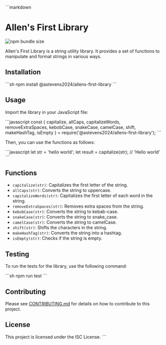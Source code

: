 \`\`\`markdown
# Allen's First Library

![npm bundle size](https://img.shields.io/bundlephobia/min/%40astevens2024%2Fallens-first-library)

Allen's First Library is a string utility library. It provides a set of functions to manipulate and format strings in various ways.

## Installation

\`\`\`sh
npm install @astevens2024/allens-first-library
\`\`\`

## Usage

Import the library in your JavaScript file:

\`\`\`javascript
const { capitalize, allCaps, capitalizeWords, removeExtraSpaces, kebobCase, snakeCase, camelCase, shift, makeHashTag, isEmpty } = require('@astevens2024/allens-first-library');
\`\`\`

Then, you can use the functions as follows:

\`\`\`javascript
let str = 'hello world';
let result = capitalize(str); // 'Hello world'
\`\`\`

## Functions

- `capitalize(str)`: Capitalizes the first letter of the string.
- `allCaps(str)`: Converts the string to uppercase.
- `capitalizeWords(str)`: Capitalizes the first letter of each word in the string.
- `removeExtraSpaces(str)`: Removes extra spaces from the string.
- `kebobCase(str)`: Converts the string to kebab-case.
- `snakeCase(str)`: Converts the string to snake_case.
- `camelCase(str)`: Converts the string to camelCase.
- `shift(str)`: Shifts the characters in the string.
- `makeHashTag(str)`: Converts the string into a hashtag.
- `isEmpty(str)`: Checks if the string is empty.

## Testing

To run the tests for the library, use the following command:

\`\`\`sh
npm run test
\`\`\`

## Contributing

Please see [CONTRIBUTING.md](CONTRIBUTING.md) for details on how to contribute to this project.

## License

This project is licensed under the ISC License.
\`\`\`